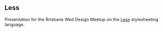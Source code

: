Less
----

Presentation for the Brisbane Wed Design Meetup on the [Less](http://lesscss.org) stylesheeting language.